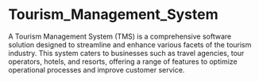 # Tourism_Management_System
A Tourism Management System (TMS) is a comprehensive software solution designed to streamline and enhance various facets of the tourism industry. This system caters to businesses such as travel agencies, tour operators, hotels, and resorts, offering a range of features to optimize operational processes and improve customer service.
